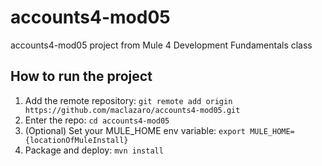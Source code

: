 # accounts4-mod05
accounts4-mod05 project from Mule 4 Development Fundamentals class
## How to run the project
1. Add the remote repository: `git remote add origin https://github.com/maclazaro/accounts4-mod05.git`
2. Enter the repo: `cd accounts4-mod05`
3. (Optional) Set your MULE_HOME env variable: `export MULE_HOME={locationOfMuleInstall}`
4. Package and deploy: `mvn install`